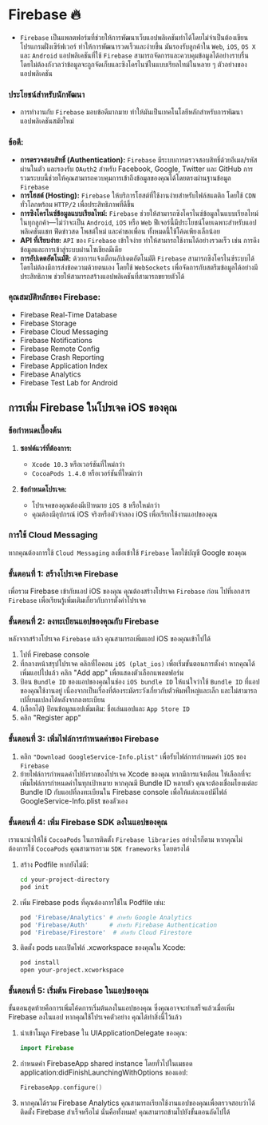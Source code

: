 # Firebase 🔥
- `Firebase` เป็นแพลตฟอร์มที่ช่วยให้การพัฒนาเว็บแอปพลิเคชันทำได้โดยไม่จำเป็นต้องเขียนโปรแกรมฝั่งเซิร์ฟเวอร์ ทำให้การพัฒนารวดเร็วและง่ายขึ้น มันรองรับลูกค้าใน `Web`, `iOS`, `OS X` และ `Android` แอปพลิเคชันที่ใช้ `Firebase` สามารถจัดการและควบคุมข้อมูลได้อย่างราบรื่น โดยไม่ต้องกังวลว่าข้อมูลจะถูกจัดเก็บและซิงโครไนซ์ในแบบเรียลไทม์ในหลาย ๆ ตัวอย่างของแอปพลิเคชัน

### ประโยชน์สำหรับนักพัฒนา
- การทำงานกับ `Firebase` มอบข้อดีมากมาย ทำให้มันเป็นเทคโนโลยีหลักสำหรับการพัฒนาแอปพลิเคชันสมัยใหม่

### ข้อดี:
- **การตรวจสอบสิทธิ์ (Authentication):** `Firebase` มีระบบการตรวจสอบสิทธิ์ด้วยอีเมล/รหัสผ่านในตัว และรองรับ `OAuth2` สำหรับ Facebook, Google, Twitter และ GitHub การรวมระบบนี้ช่วยให้คุณสามารถควบคุมการเข้าถึงข้อมูลของคุณได้โดยตรงผ่านฐานข้อมูล `Firebase`
- **การโฮสต์ (Hosting):** `Firebase` ให้บริการโฮสต์ที่ใช้งานง่ายสำหรับไฟล์สแตติก โดยใช้ `CDN` ทั่วโลกพร้อม `HTTP/2` เพื่อประสิทธิภาพที่ดีขึ้น
- **การซิงโครไนซ์ข้อมูลแบบเรียลไทม์:** `Firebase` ช่วยให้สามารถซิงโครไนซ์ข้อมูลในแบบเรียลไทม์ในทุกลูกค้า—ไม่ว่าจะเป็น `Android`, `iOS` หรือ `Web` ฟีเจอร์นี้มีประโยชน์โดยเฉพาะสำหรับแอปพลิเคชันแชท ฟีดข่าวสด โพสต์ใหม่ และคำขอเพื่อน ทั้งหมดนี้ใช้โค้ดเพียงเล็กน้อย
- **API ที่เรียบง่าย:** `API` ของ `Firebase` เข้าใจง่าย ทำให้สามารถใช้งานได้อย่างรวดเร็ว เช่น การดึงข้อมูลและการเข้าสู่ระบบผ่านโซเชียลมีเดีย
- **การอัปเดตอัตโนมัติ:** ด้วยการแจ้งเตือนอัปเดตอัตโนมัติ `Firebase` สามารถซิงโครไนซ์ระบบได้โดยไม่ต้องมีการส่งข้อความด้วยตนเอง โดยใช้ `WebSockets` เพื่อจัดการกับสตรีมข้อมูลได้อย่างมีประสิทธิภาพ ช่วยให้สามารถสร้างแอปพลิเคชันที่สามารถขยายตัวได้

### คุณสมบัติหลักของ Firebase:
- Firebase Real-Time Database
- Firebase Storage
- Firebase Cloud Messaging
- Firebase Notifications
- Firebase Remote Config
- Firebase Crash Reporting
- Firebase Application Index
- Firebase Analytics
- Firebase Test Lab for Android

## การเพิ่ม Firebase ในโปรเจค iOS ของคุณ

### ข้อกำหนดเบื้องต้น
1. **ซอฟต์แวร์ที่ต้องการ:**
   - `Xcode 10.3` หรือเวอร์ชันที่ใหม่กว่า
   - `CocoaPods 1.4.0` หรือเวอร์ชันที่ใหม่กว่า

2. **ข้อกำหนดโปรเจค:**
   - โปรเจคของคุณต้องมีเป้าหมาย `iOS 8` หรือใหม่กว่า
   - คุณต้องมีอุปกรณ์ iOS จริงหรือตัวจำลอง iOS เพื่อเรียกใช้งานแอปของคุณ

### การใช้ Cloud Messaging
หากคุณต้องการใช้ `Cloud Messaging` ลงชื่อเข้าใช้ `Firebase` โดยใช้บัญชี Google ของคุณ

### ขั้นตอนที่ 1: สร้างโปรเจค Firebase
เพื่อรวม Firebase เข้ากับแอป iOS ของคุณ คุณต้องสร้างโปรเจค `Firebase` ก่อน ไปที่เอกสาร `Firebase` เพื่อเรียนรู้เพิ่มเติมเกี่ยวกับการตั้งค่าโปรเจค

### ขั้นตอนที่ 2: ลงทะเบียนแอปของคุณกับ Firebase
หลังจากสร้างโปรเจค `Firebase` แล้ว คุณสามารถเพิ่มแอป iOS ของคุณเข้าไปได้

1. ไปที่ Firebase console
2. ที่กลางหน้าสรุปโปรเจค คลิกที่ไอคอน `iOS (plat_ios)` เพื่อเริ่มขั้นตอนการตั้งค่า หากคุณได้เพิ่มแอปไปแล้ว คลิก "Add app" เพื่อแสดงตัวเลือกแพลตฟอร์ม
3. ป้อน `Bundle ID` ของแอปของคุณในช่อง `iOS bundle ID` ให้แน่ใจว่าใช้ `Bundle ID` ที่แอปของคุณใช้งานอยู่ เนื่องจากเป็นเรื่องที่ต้องระมัดระวังเกี่ยวกับตัวพิมพ์ใหญ่และเล็ก และไม่สามารถเปลี่ยนแปลงได้หลังจากลงทะเบียน
4. (เลือกได้) ป้อนข้อมูลแอปเพิ่มเติม: ชื่อเล่นแอปและ `App Store ID`
5. คลิก "Register app"

### ขั้นตอนที่ 3: เพิ่มไฟล์การกำหนดค่าของ Firebase
1. คลิก `"Download GoogleService-Info.plist"` เพื่อรับไฟล์การกำหนดค่า `iOS` ของ `Firebase`
2. ย้ายไฟล์การกำหนดค่าไปยังรากของโปรเจค Xcode ของคุณ หากมีการแจ้งเตือน ให้เลือกที่จะเพิ่มไฟล์การกำหนดค่าในทุกเป้าหมาย หากคุณมี Bundle ID หลายตัว คุณจะต้องเชื่อมโยงแต่ละ Bundle ID กับแอปที่ลงทะเบียนใน Firebase console เพื่อให้แต่ละแอปมีไฟล์ GoogleService-Info.plist ของตัวเอง

### ขั้นตอนที่ 4: เพิ่ม Firebase SDK ลงในแอปของคุณ
เราแนะนำให้ใช้ `CocoaPods` ในการติดตั้ง `Firebase libraries` อย่างไรก็ตาม หากคุณไม่ต้องการใช้ `CocoaPods` คุณสามารถรวม `SDK frameworks` โดยตรงได้

1. สร้าง Podfile หากยังไม่มี:
   ```bash
   cd your-project-directory
   pod init
   ```

2. เพิ่ม Firebase pods ที่คุณต้องการใช้ใน Podfile เช่น:
   ```ruby
   pod 'Firebase/Analytics' # สำหรับ Google Analytics
   pod 'Firebase/Auth'      # สำหรับ Firebase Authentication
   pod 'Firebase/Firestore'  # สำหรับ Cloud Firestore
   ```

3. ติดตั้ง pods และเปิดไฟล์ .xcworkspace ของคุณใน Xcode:
   ```bash
   pod install
   open your-project.xcworkspace
   ```

### ขั้นตอนที่ 5: เริ่มต้น Firebase ในแอปของคุณ
ขั้นตอนสุดท้ายคือการเพิ่มโค้ดการเริ่มต้นลงในแอปของคุณ ซึ่งคุณอาจจะทำเสร็จแล้วเมื่อเพิ่ม Firebase ลงในแอป หากคุณใช้โปรเจคตัวอย่าง คุณได้ทำสิ่งนี้ไว้แล้ว

1. นำเข้าโมดูล Firebase ใน UIApplicationDelegate ของคุณ:
   ```swift
   import Firebase
   ```

2. กำหนดค่า FirebaseApp shared instance โดยทั่วไปในเมธอด application:didFinishLaunchingWithOptions ของแอป:
   ```swift
   FirebaseApp.configure()
   ```

3. หากคุณได้รวม Firebase Analytics คุณสามารถเรียกใช้งานแอปของคุณเพื่อตรวจสอบว่าได้ติดตั้ง Firebase สำเร็จหรือไม่ นั่นคือทั้งหมด! คุณสามารถข้ามไปยังขั้นตอนถัดไปได้
